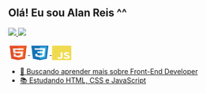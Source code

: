 ## Olá! Eu sou Alan Reis ^^
  <div>
    <a href="https://github.com/alanreiss">
    <img height="180em" src="https://github-readme-stats.vercel.app/api?username=alanreiss&show_icons=true&theme=react&include_all_commits=true&count_private=true"/>
    <img height="170em" src="https://github-readme-stats.vercel.app/api/top-langs/?username=alanreiss&layout=compact&langs_count=7&theme=react"/>
  </div>
  <div style="display: inline_block"><br>
   <img align="center" alt="Alan-HTML" height="30" width="40" src="https://raw.githubusercontent.com/devicons/devicon/master/icons/html5/html5-original.svg">
   <img align="center" alt="Alan-CSS" height="30" width="40" src="https://raw.githubusercontent.com/devicons/devicon/master/icons/css3/css3-original.svg">
   <img align="center" alt="Alan-Js" height="30" width="40" src="https://raw.githubusercontent.com/devicons/devicon/master/icons/javascript/javascript-plain.svg">
  </div>
  
- 🔭 Buscando aprender mais sobre Front-End Developer
- 📚 Estudando HTML, CSS e JavaScript


  
  
  
